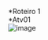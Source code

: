 *Roteiro 1 <br>
*Atv01 <br>
![image](https://user-images.githubusercontent.com/101759293/195703052-654754fc-1e0e-4068-964f-6a35a2b273bd.png)

